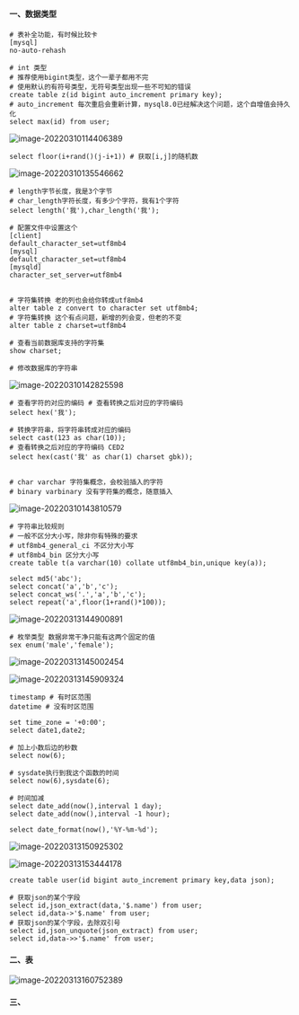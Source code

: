 #### 一、数据类型

```shell
# 表补全功能，有时候比较卡
[mysql]
no-auto-rehash
```

```shell
# int 类型
# 推荐使用bigint类型，这个一辈子都用不完
# 使用默认的有符号类型，无符号类型出现一些不可知的错误
create table z(id bigint auto_increment primary key);
# auto_increment 每次重启会重新计算，mysql8.0已经解决这个问题，这个自增值会持久化
select max(id) from user;
```

![image-20220310114406389](07MySQL数据类型、函数、编码/image-20220310114406389.png)

```shell
select floor(i+rand()(j-i+1)) # 获取[i,j]的随机数
```

![image-20220310135546662](07MySQL数据类型、函数、编码/image-20220310135546662.png)

```shell
# length字节长度，我是3个字节
# char_length字符长度，有多少个字符，我有1个字符
select length('我'),char_length('我');

# 配置文件中设置这个
[client]
default_character_set=utf8mb4
[mysql]
default_character_set=utf8mb4
[mysqld]
character_set_server=utf8mb4


# 字符集转换 老的列也会给你转成utf8mb4
alter table z convert to character set utf8mb4;
# 字符集转换 这个有点问题，新增的列会变，但老的不变
alter table z charset=utf8mb4 
 
# 查看当前数据库支持的字符集
show charset;

# 修改数据库的字符串
```

![image-20220310142825598](07MySQL数据类型、函数、编码/image-20220310142825598.png)

```shell
# 查看字符的对应的编码 # 查看转换之后对应的字符编码
select hex('我');

# 转换字符串，将字符串转成对应的编码
select cast(123 as char(10));
# 查看转换之后对应的字符编码 CED2
select hex(cast('我' as char(1) charset gbk));


# char varchar 字符集概念，会校验插入的字符
# binary varbinary 没有字符集的概念，随意插入
```

![image-20220310143810579](07MySQL数据类型、函数、编码/image-20220310143810579.png)

```shell
# 字符串比较规则
# 一般不区分大小写，除非你有特殊的要求
# utf8mb4_general_ci 不区分大小写
# utf8mb4_bin 区分大小写
create table t(a varchar(10) collate utf8mb4_bin,unique key(a));

select md5('abc');
select concat('a','b','c');
select concat_ws('.','a','b','c');
select repeat('a',floor(1+rand()*100));

```

![image-20220313144900891](07MySQL数据类型、函数、编码/image-20220313144900891.png)

```shell
# 枚举类型 数据非常干净只能有这两个固定的值
sex enum('male','female');
```

![image-20220313145002454](07MySQL数据类型、函数、编码/image-20220313145002454.png)

![image-20220313145909324](07MySQL数据类型、函数、编码/image-20220313145909324.png)

```shell
timestamp # 有时区范围
datetime # 没有时区范围

set time_zone = '+0:00';
select date1,date2;

# 加上小数后边的秒数
select now(6);

# sysdate执行到我这个函数的时间
select now(6),sysdate(6);

# 时间加减
select date_add(now(),interval 1 day);
select date_add(now(),interval -1 hour);

select date_format(now(),'%Y-%m-%d');
```

![image-20220313150925302](07MySQL数据类型、函数、编码/image-20220313150925302.png)

![image-20220313153444178](07MySQL数据类型、函数、编码/image-20220313153444178.png)

```shell
create table user(id bigint auto_increment primary key,data json);

# 获取json的某个字段
select id,json_extract(data,'$.name') from user;
select id,data->'$.name' from user;
# 获取json的某个字段，去除双引号
select id,json_unquote(json_extract) from user;
select id,data->>'$.name' from user;
```

#### 二、表

![image-20220313160752389](07MySQL数据类型、函数、编码/image-20220313160752389.png)

#### 三、

























